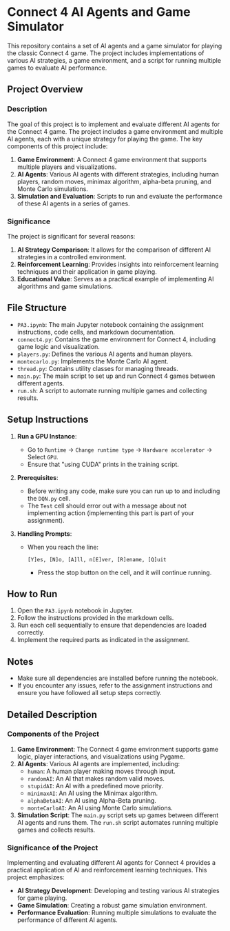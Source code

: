 # Connect 4 AI Agents and Game Simulator

This repository contains a set of AI agents and a game simulator for playing the classic Connect 4 game. The project includes implementations of various AI strategies, a game environment, and a script for running multiple games to evaluate AI performance.

## Project Overview

### Description

The goal of this project is to implement and evaluate different AI agents for the Connect 4 game. The project includes a game environment and multiple AI agents, each with a unique strategy for playing the game. The key components of this project include:

1. **Game Environment**: A Connect 4 game environment that supports multiple players and visualizations.
2. **AI Agents**: Various AI agents with different strategies, including human players, random moves, minimax algorithm, alpha-beta pruning, and Monte Carlo simulations.
3. **Simulation and Evaluation**: Scripts to run and evaluate the performance of these AI agents in a series of games.

### Significance

The project is significant for several reasons:

1. **AI Strategy Comparison**: It allows for the comparison of different AI strategies in a controlled environment.
2. **Reinforcement Learning**: Provides insights into reinforcement learning techniques and their application in game playing.
3. **Educational Value**: Serves as a practical example of implementing AI algorithms and game simulations.

## File Structure

- `PA3.ipynb`: The main Jupyter notebook containing the assignment instructions, code cells, and markdown documentation.
- `connect4.py`: Contains the game environment for Connect 4, including game logic and visualization.
- `players.py`: Defines the various AI agents and human players.
- `montecarlo.py`: Implements the Monte Carlo AI agent.
- `thread.py`: Contains utility classes for managing threads.
- `main.py`: The main script to set up and run Connect 4 games between different agents.
- `run.sh`: A script to automate running multiple games and collecting results.

## Setup Instructions

1. **Run a GPU Instance**:
   - Go to `Runtime` -> `Change runtime type` -> `Hardware accelerator` -> Select `GPU`.
   - Ensure that "using CUDA" prints in the training script.

2. **Prerequisites**:
   - Before writing any code, make sure you can run up to and including the `DQN.py` cell.
   - The `Test` cell should error out with a message about not implementing action (implementing this part is part of your assignment).

3. **Handling Prompts**:
   - When you reach the line:
     ```
     [Y]es, [N]o, [A]ll, n[E]ver, [R]ename, [Q]uit
     ```
     - Press the stop button on the cell, and it will continue running.

## How to Run

1. Open the `PA3.ipynb` notebook in Jupyter.
2. Follow the instructions provided in the markdown cells.
3. Run each cell sequentially to ensure that dependencies are loaded correctly.
4. Implement the required parts as indicated in the assignment.

## Notes

- Make sure all dependencies are installed before running the notebook.
- If you encounter any issues, refer to the assignment instructions and ensure you have followed all setup steps correctly.

## Detailed Description

### Components of the Project

1. **Game Environment**: The Connect 4 game environment supports game logic, player interactions, and visualizations using Pygame.
2. **AI Agents**: Various AI agents are implemented, including:
   - `human`: A human player making moves through input.
   - `randomAI`: An AI that makes random valid moves.
   - `stupidAI`: An AI with a predefined move priority.
   - `minimaxAI`: An AI using the Minimax algorithm.
   - `alphaBetaAI`: An AI using Alpha-Beta pruning.
   - `monteCarloAI`: An AI using Monte Carlo simulations.
3. **Simulation Script**: The `main.py` script sets up games between different AI agents and runs them. The `run.sh` script automates running multiple games and collects results.

### Significance of the Project

Implementing and evaluating different AI agents for Connect 4 provides a practical application of AI and reinforcement learning techniques. This project emphasizes:

- **AI Strategy Development**: Developing and testing various AI strategies for game playing.
- **Game Simulation**: Creating a robust game simulation environment.
- **Performance Evaluation**: Running multiple simulations to evaluate the performance of different AI agents.